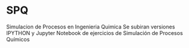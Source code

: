 # SPQ
Simulacion de Procesos en Ingenieria Quimica
Se subiran versiones IPYTHON y Jupyter Notebook de ejercicios de Simulación de Procesos Químicos
